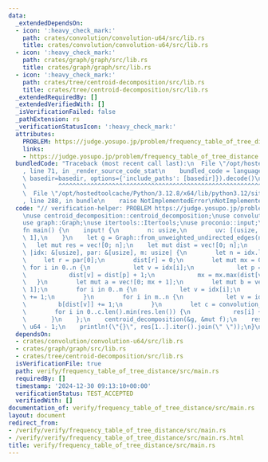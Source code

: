 ```yaml
---
data:
  _extendedDependsOn:
  - icon: ':heavy_check_mark:'
    path: crates/convolution/convolution-u64/src/lib.rs
    title: crates/convolution/convolution-u64/src/lib.rs
  - icon: ':heavy_check_mark:'
    path: crates/graph/graph/src/lib.rs
    title: crates/graph/graph/src/lib.rs
  - icon: ':heavy_check_mark:'
    path: crates/tree/centroid-decomposition/src/lib.rs
    title: crates/tree/centroid-decomposition/src/lib.rs
  _extendedRequiredBy: []
  _extendedVerifiedWith: []
  _isVerificationFailed: false
  _pathExtension: rs
  _verificationStatusIcon: ':heavy_check_mark:'
  attributes:
    PROBLEM: https://judge.yosupo.jp/problem/frequency_table_of_tree_distance
    links:
    - https://judge.yosupo.jp/problem/frequency_table_of_tree_distance
  bundledCode: "Traceback (most recent call last):\n  File \"/opt/hostedtoolcache/Python/3.12.8/x64/lib/python3.12/site-packages/onlinejudge_verify/documentation/build.py\"\
    , line 71, in _render_source_code_stat\n    bundled_code = language.bundle(stat.path,\
    \ basedir=basedir, options={'include_paths': [basedir]}).decode()\n          \
    \         ^^^^^^^^^^^^^^^^^^^^^^^^^^^^^^^^^^^^^^^^^^^^^^^^^^^^^^^^^^^^^^^^^^^^^^^^^^^^^^^^^\n\
    \  File \"/opt/hostedtoolcache/Python/3.12.8/x64/lib/python3.12/site-packages/onlinejudge_verify/languages/rust.py\"\
    , line 288, in bundle\n    raise NotImplementedError\nNotImplementedError\n"
  code: "// verification-helper: PROBLEM https://judge.yosupo.jp/problem/frequency_table_of_tree_distance\n\
    \nuse centroid_decomposition::centroid_decomposition;\nuse convolution_u64::convolution_u64;\n\
    use graph::Graph;\nuse itertools::Itertools;\nuse proconio::input;\n\n#[proconio::fastout]\n\
    fn main() {\n    input! {\n        n: usize,\n        uv: [(usize, usize); n -\
    \ 1],\n    }\n    let g = Graph::from_unweighted_undirected_edges(n, &uv);\n \
    \   let mut res = vec![0; n];\n    let mut dist = vec![0; n];\n    let mut f =\
    \ |idx: &[usize], par: &[usize], m: usize| {\n        let n = idx.len();\n   \
    \     let r = par[0];\n        dist[r] = 0;\n        let mut mx = 0;\n       \
    \ for i in 0..n {\n            let v = idx[i];\n            let p = par[i];\n\
    \            dist[v] = dist[p] + 1;\n            mx = mx.max(dist[v]);\n     \
    \   }\n        let mut a = vec![0; mx + 1];\n        let mut b = vec![0; mx +\
    \ 1];\n        for i in 0..m {\n            let v = idx[i];\n            a[dist[v]]\
    \ += 1;\n        }\n        for i in m..n {\n            let v = idx[i];\n   \
    \         b[dist[v]] += 1;\n        }\n        let c = convolution_u64(&a, &b);\n\
    \        for i in 0..c.len().min(res.len()) {\n            res[i] += c[i];\n \
    \       }\n    };\n    centroid_decomposition(&g, &mut f);\n    res[1] += n as\
    \ u64 - 1;\n    println!(\"{}\", res[1..].iter().join(\" \"));\n}\n"
  dependsOn:
  - crates/convolution/convolution-u64/src/lib.rs
  - crates/graph/graph/src/lib.rs
  - crates/tree/centroid-decomposition/src/lib.rs
  isVerificationFile: true
  path: verify/frequency_table_of_tree_distance/src/main.rs
  requiredBy: []
  timestamp: '2024-12-30 09:13:10+00:00'
  verificationStatus: TEST_ACCEPTED
  verifiedWith: []
documentation_of: verify/frequency_table_of_tree_distance/src/main.rs
layout: document
redirect_from:
- /verify/verify/frequency_table_of_tree_distance/src/main.rs
- /verify/verify/frequency_table_of_tree_distance/src/main.rs.html
title: verify/frequency_table_of_tree_distance/src/main.rs
---
```

